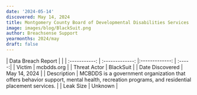 ```yaml
---
date: '2024-05-14'
discovered: May 14, 2024
title: Montgomery County Board of Developmental Disabilities Services
image: images/blog/BlackSuit.png
author: Breachsense Support
yearmonths: 2024/may
draft: false
---
```


| Data Breach Report           |              | 
| :-----------: | :-------------:     |:-------------:    | :-----:|
| Victim      | mcbdds.org      | 
| Threat Actor      | BlackSuit      | 
| Date Discovered      | May 14, 2024      | 
| Description      | MCBDDS is a government organization that offers behavior support, mental health, recreation programs, and residential placement services.      | 
| Leak Size      | Unknown      | 

